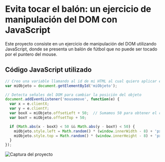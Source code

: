 # Evita tocar el balón: un ejercicio de manipulación del DOM con JavaScript

Este proyecto consiste en un ejercicio de manipulación del DOM utilizando JavaScript, donde se presenta un balón de fútbol que no puede ser tocado por el puntero del mouse.

## Código JavaScript utilizado

```javascript
// Creo una variable llamando al id de mi HTML al cual quiero aplicar el código
var miObjeto = document.getElementById('miObjeto');

// Detecta señales del DOM para cambiar la posición del objeto 
document.addEventListener('mousemove', function(e) {
  var x = e.clientX;
  var y = e.clientY;
  var boxX = miObjeto.offsetLeft + 50;  // Sumamos 50 para obtener el centro del objeto
  var boxY = miObjeto.offsetTop + 50;

  if (Math.abs(x - boxX) < 50 && Math.abs(y - boxY) < 50) {
    miObjeto.style.left = Math.random() * (window.innerWidth - 8) + 'px';  // Restamos 8 para tener en cuenta el tamaño del objeto
    miObjeto.style.top = Math.random() * (window.innerHeight - 8) + 'px';
  }
});


```

![Captura del proyecto](https://github.com/danielandradecv/No-me-puedes-tocar-/blob/main/img/Sin-t%C3%ADtulo-11.jpg)
